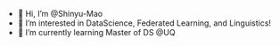 - 👋 Hi, I’m @Shinyu-Mao
- 👀 I’m interested in DataScience, Federated Learning, and Linguistics!
- 🌱 I’m currently learning Master of DS @UQ


<!---
Shinyu-Mao/Shinyu-Mao is a ✨ special ✨ repository because its `README.md` (this file) appears on your GitHub profile.
You can click the Preview link to take a look at your changes.
--->
